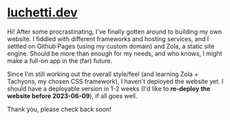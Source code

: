 # [luchetti.dev](https://luchetti.dev)

Hi! After some procrastinating, I've finally gotten around to building my own website. I fiddled with different frameworks and hosting services, and I settled on
Github Pages (using my custom domain) and Zola, a static site engine. Should be more than enough for my needs, and who knows, I might make a full-on app in the (far) future.

Since I'm still working out the overall style/feel (and learning Zola + Tachyons, my chosen CSS framework), I haven't deployed the website yet.
I should have a deployable version in 1-2 weeks (I'd like to **re-deploy the website before 2023-06-09**), if all goes well.

Thank you, please check back soon!
